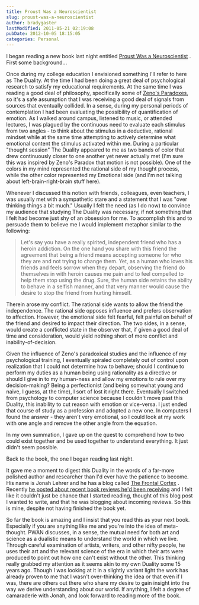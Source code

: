 ```yaml
---
title: Proust Was a Neuroscientist
slug: proust-was-a-neuroscientist
author: bradygaster
lastModified: 2011-05-21 02:19:08
pubDate: 2012-10-05 18:15:05
categories: Personal
---
```


<p>I began reading a new book last night entitled
  <a href="http://www.amazon.com/Proust-Was-Neuroscientist-Jonah-Lehrer/dp/0618620109" title="Amazon link to buy the book">Proust Was a Neuroscientist</a> . First some background...</p>
<p>Once during my college education I envisioned something I&apos;ll refer to here as The Duality. At the time I had been doing a great deal of psychological research to satisfy my educational requirements. At the same time I was reading a good deal of philosophy,
  specifically some of
  <a href="http://en.wikipedia.org/wiki/Zeno%27s_paradoxes" title="WikiPedia Article on Zeno">Zeno&apos;s Paradoxes</a>, so it&apos;s a safe assumption that I was receiving a good deal of signals from sources that eventually collided. In a sense, during my personal periods of contemplation I had been evaluating the possibility of quantification of emotion.
  As I walked around campus, listened to music, or attended lectures, I was plagued by the continuous need to evaluate each stimulus from two angles - to think about the stimulus in a deductive, rational mindset while at the same time attempting to actively
  determine what emotional content the stimulus activated within me. During a particular &quot;thought session&quot; The Duality appeared to me as two bands of color that drew continuously closer to one another yet never actually met (I&apos;m sure this was inspired
  by Zeno&apos;s Paradox that motion is not possible). One of the colors in my mind represented the rational side of my thought process, while the other color represented my Emotional side (and I&apos;m not talking about left-brain-right-brain stuff here).&#xA0;</p>
<p>Whenever I discussed this notion with friends, colleagues, even teachers, I was usually met with a sympathetic stare and a statement that I was &quot;over thinking things a bit much.&quot; Usually I felt the need (as I do now) to convince my audience that studying
  The Duality was necessary, if not something that I felt had become just shy of an obsession for me. To accomplish this and to persuade them to believe me I would implement metaphor similar to the following:</p>
<blockquote>Let&apos;s say you have a really spirited, independent friend who has a heroin addiction. On the one hand you share with this friend the agreement that being a friend means accepting someone for who they are and not trying to change them. Yet, as a human who
  loves his friends and feels sorrow when they depart, observing the friend do themselves in with heroin causes me pain and to feel compelled to help them stop using the drug. Sure, the human side retains the ability to behave in a selfish manner, and
  that very manner would cause the desire to stop the friend from hurting himself.&#xA0;</blockquote>
<p>Therein arose my conflict. The rational side wants to allow the friend the independence. The rational side opposes influence and prefers observation to affection. However, the emotional side felt fearful, felt painful on behalf of the friend and desired
  to impact their direction. The two sides, in a sense, would create a conflicted state in the observer that, if given a good deal of time and consideration, would yield nothing short of more conflict and inability-of-decision.&#xA0;</p>
<p>Given the influence of Zeno&apos;s paradoxical studies and the influence of my psychological training, I eventually spiraled completely out of control upon realization that I could not determine how to behave; should I continue to perform my duties as a human
  being using rationality as a directive or should I give in to my human-ness and allow my emotions to rule over my decision-making? Being a perfectionist (and being somewhat young and naive, I guess, at the time), I sort of lost it right there. Eventually
  I switched from psychology to computer science because I couldn&apos;t move past this Duality, this inability to cut reason with emotion or vice-versa. I just ended that course of study as a profession and adopted a new one. In computers I found the answer
  - they aren&apos;t very emotional, so I could look at my work with one angle and remove the other angle from the equation.</p>
<p>In my own summation, I gave up on the quest to comprehend how to two could exist together and be used together to understand everything. It just didn&apos;t seem possible.</p>
<p>Back to the book, the one I began reading last night.</p>
<p>It gave me a moment to digest this Duality in the words of a far-more polished author and researcher than I&apos;d ever have the patience to become. His name is Jonah Lehrer and he has a blog called
  <a href="http://scienceblogs.com/cortex/" title="The Frontal Cortex Blog">The Frontal Cortex</a> .&#xA0; Recently
  <a href="http://scienceblogs.com/cortex/2008/01/book_news.php" title="Jonah blogs about his book reviews">he posted about recent book reviews he&apos;d been receiving</a>  and I felt like it couldn&apos;t just be chance that I started reading, thought of this blog post I wanted to write, and that he was blogging about incoming reviews. So this is mine, despite not
  having finished the book yet.&#xA0;</p>
<p>So far the book is amazing and I insist that you read this as your next book. Especially if you are anything like me and you&apos;re into the idea of meta-thought. PWAN discusses, in a sense, the mutual need for both art and science as a dualistic means to
  understand the world in which we live. Through careful examination of artists, writers, and other nifty people, he uses their art and the relevant science of the era in which their arts were produced to point out how one can&apos;t exist without the other.
  This thinking really grabbed my attention as it seems akin to my own Duality some 15 years ago. Though I was looking at it in a slightly variant light the work has already proven to me that I wasn&apos;t over-thinking the idea or that even if I was, there
  are others out there who share my desire to gain insight into the way we derive understanding about our world. If anything, I felt a degree of camaraderie with Jonah, and look forward to reading more of the book.&#xA0;</p>
